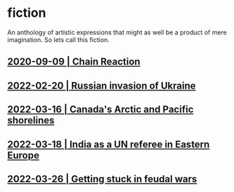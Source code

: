 # fiction
An anthology of artistic expressions that might as well be a product of mere imagination. So lets call this fiction.

## [2020-09-09 | Chain Reaction](https://github.com/callthis/fiction/blob/master/chain-reaction.md)

## [2022-02-20 | Russian invasion of Ukraine](https://github.com/callthis/fiction/blob/master/what-if-russia.md)

## [2022-03-16 | Canada's Arctic and Pacific shorelines](https://github.com/callthis/fiction/blob/master/what-if-wars-reach-canada.md)

## [2022-03-18 | India as a UN referee in Eastern Europe](https://github.com/callthis/fiction/blob/master/what-if-india-sent-peacekeepers-to-moldova.md)

## [2022-03-26 | Getting stuck in feudal wars](https://github.com/callthis/fiction/blob/master/russia-nato-feudal-wars.md)
